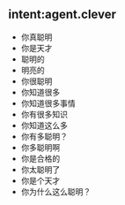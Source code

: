 ## intent:agent.clever
- 你真聪明
- 你是天才
- 聪明的
- 明亮的
- 你很聪明
- 你知道很多
- 你知道很多事情
- 你有很多知识
- 你知道这么多
- 你有多聪明？
- 你多聪明啊
- 你是合格的
- 你太聪明了
- 你是个天才
- 你为什么这么聪明？

